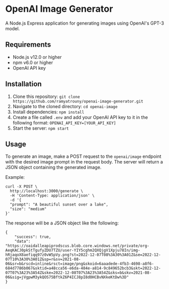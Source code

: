 # OpenAI Image Generator

A Node.js Express application for generating images using OpenAI's GPT-3 model.

## Requirements

- Node.js v12.0 or higher
- npm v6.0 or higher
- OpenAI API key

## Installation

1. Clone this repository: `git clone https://github.com/ramyatrouny/openai-image-generator.git`
2. Navigate to the cloned directory: `cd openai-image`
3. Install dependencies: `npm install`
4. Create a file called `.env` and add your OpenAI API key to it in the following format: `OPENAI_API_KEY=[YOUR_API_KEY]`
5. Start the server: `npm start`

## Usage

To generate an image, make a POST request to the `openai/image` endpoint with the desired image prompt in the request body. The server will return a JSON object containing the generated image.

Example:

```
curl -X POST \
  http://localhost:3000/generate \
  -H 'Content-Type: application/json' \
  -d '{
  "prompt": "A beautiful sunset over a lake",
  "size": "medium"
}'
```

The response will be a JSON object like the following:

```
{
    "success": true,
    "data": "https://oaidalleapiprodscus.blob.core.windows.net/private/org-AeqKACJ0pkStTgufyZDU7TZU/user-YIY5cghm2QXQjgV1Xpju78In/img-hRjaqoX8aefiqq97z0vW5pVy.png?st=2022-12-07T08%3A30%3A01Z&se=2022-12-07T10%3A30%3A01Z&sp=r&sv=2021-08-06&sr=b&rscd=inline&rsct=image/png&skoid=6aaadede-4fb3-4698-a8f6-684d7786b067&sktid=a48cca56-e6da-484e-a814-9c849652bcb3&skt=2022-12-07T07%3A23%3A54Z&ske=2022-12-08T07%3A23%3A54Z&sks=b&skv=2021-08-06&sig=jVgpwM3ykQOS75BftkZ6P4ICJ8pI8d0HCBvNXkeKtDw%3D"
}
```



